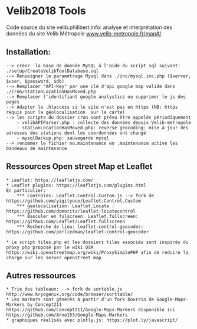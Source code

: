 # Velib2018 Tools
Code source du site velib.philibert.info: analyse et interprétation des données du site Velib Métropole www.velib-metropole.fr/map#/


## Installation: 
	--> créer  la base de donnée MySQL à l'aide du script sql suivant: ./setup/CreateVelibToolDatabase.sql 
 	--> Renseigner le paramétrage Mysql dans ./inc/mysql.inc.php ($server, $user, $password, $db)
 	--> Remplacer "API-Key" par une clé d'api google map valide dans ./cron/stationLocationHasMoved.php
	--> Remplacer l'identifiant google analystics ou supprimer le js des pages
 	--> Adapter le .htaccess si le site n'est pas en https (NB: https requis pour la géolocalisation  sur la carte)
	--> les scripts du dossier cron sont prévu être appelés périodiquement 
		- velibAPIParser.php : collecte des données depuis Velib-metropole
		- stationLocationHasMoved.php: reverse geocoding: mise à jour des adresses des stations dont les coordonnées ont changé
		- mysqlBackup.php: sauvegarde mysql
 	--> renommer le fichier no.maintenance en .maintenance active les bandeaux de maintenance

## Ressources Open street Map et Leaflet 
	* Leaflet: https://leafletjs.com/
	* Leaflet plugins: https://leafletjs.com/plugins.html
	En particulier:
		*** Controles: Leaflet.Control.Custom.js --> fork de https://github.com/yigityuce/Leaflet.Control.Custom
		*** geolocalisation: Leaflet.Locate : https://github.com/domoritz/leaflet-locatecontrol
		*** Basculer en fulscreen: Leaflet.fullscreen: https://github.com/Leaflet/Leaflet.fullscreen
		*** Recherche de lieu: leaflet-control-geocoder: https://github.com/perliedman/leaflet-control-geocoder 

	* Le script tiles.php et les dossiers tiles associés sont inspirés du proxy php proposé par le wiki OSM
	https://wiki.openstreetmap.org/wiki/ProxySimplePHP afin de réduire la charge sur les server openstreet map


## Autres ressources 
	* Trie des tableaux: --> fork de sortable.js http://www.kryogenix.org/code/browser/sorttable/
	* Les markers sont générés à partir d'un fork bourrin de Google-Maps-Markers by Concept211
	https://github.com/Concept211/Google-Maps-Markers disponible ici https://github.com/Arno153/Google-Maps-Markers
	* graphiques réalisés avec plotly.js: https://plot.ly/javascript/
